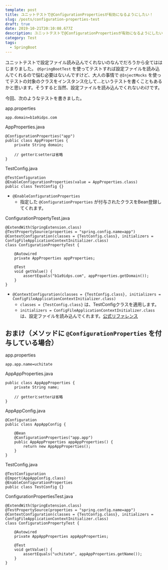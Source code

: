 ```yaml
---
template: post
title: ユニットテストで@ConfigurationPropertiesが有効になるようにしたい！
slug: /posts/configuration-properties-test
draft: true
date: 2019-10-21T20:10:08.677Z
description: ユニットテストで@ConfigurationPropertiesが有効になるようにしたい！
category: Test
tags:
  - SpringBoot
---
```

ユニットテストで設定ファイル読み込んでくれないのなんでだろうから全てははじまりました。
`@SpringBootTest` を使ってテストすれば設定ファイルを読み込んでくれるので悩む必要はないんですけど、大人の事情で `@InjectMocks` を使ってテストの対象のクラスをインスタンス化して...というテストを書くこともあるかと思います。そうすると当然、設定ファイルを読み込んでくれないわけです。  

今回、次のようなテストを書きました。  

app.properties
```
app.domain=b1a9idps.com
```

AppProperties.java
```
@ConfigurationProperties("app")
public class AppProperties {
	private String domain;

	// getterとsetterは省略
}
```

TestConfig.java  
```
@TestConfiguration
@EnableConfigurationProperties(value = AppProperties.class)
public class TestConfig {}
```

- `@EnableConfigurationProperties` 
  - 指定した `@ConfigurationProperties` が付与されたクラスをBean登録してくれます。

ConfigurationPropertyTest.java  
```
@ExtendWith(SpringExtension.class)
@TestPropertySource(properties = "spring.config.name=app")
@ContextConfiguration(classes = {TestConfig.class}, initializers = ConfigFileApplicationContextInitializer.class)
class ConfigurationPropertyTest {

	@Autowired
	private AppProperties appProperties;

	@Test
	void getValue() {
		assertEquals("b1a9idps.com", appProperties.getDomain());
	}
}
```
- `@ContextConfiguration(classes = {TestConfig.class}, initializers = ConfigFileApplicationContextInitializer.class)`
  - `classes = {TestConfig.class}` は、TestConfigクラスを適用します。
  - `initializers = ConfigFileApplicationContextInitializer.class` は、設定ファイルを読み込んでくれます。[公式リファレンス](https://docs.spring.io/spring-boot/docs/2.2.0.RELEASE/reference/html/spring-boot-features.html#boot-features-configfileapplicationcontextinitializer-test-utility)  

## おまけ（メソッドに `@ConfigurationProperties` を付与している場合）
app.properties
```
app.app.name=uchitate
```

AppAppProperties.java
```
public class AppAppProperties {
	private String name;

	// getterとsetterは省略
}
```

AppAppConfig.java
```
@Configuration
public class AppAppConfig {

	@Bean
	@ConfigurationProperties("app.app")
	public AppAppProperties appAppProperties() {
		return new AppAppProperties();
	}
}
```

TestConfig.java
```
@TestConfiguration
@Import(AppAppConfig.class)
@EnableConfigurationProperties
public class TestConfig {}
```

ConfigurationPropertiesTest.java
```
@ExtendWith(SpringExtension.class)
@TestPropertySource(properties = "spring.config.name=app")
@ContextConfiguration(classes = {TestConfig.class}, initializers = ConfigFileApplicationContextInitializer.class)
class ConfigurationPropertyTest {

	@Autowired
	private AppAppProperties appAppProperties;

	@Test
	void getValue() {
		assertEquals("uchitate", appAppProperties.getName());
	}
}
```

